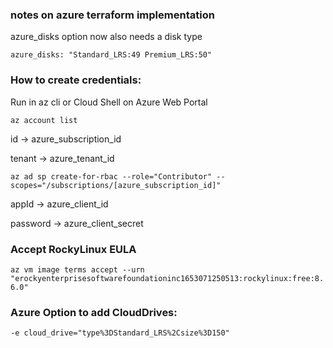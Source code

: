 ### notes on azure terraform implementation

azure_disks option now also needs a disk type

`azure_disks: "Standard_LRS:49 Premium_LRS:50"`

### How to create credentials:

Run in az cli or Cloud Shell on Azure Web Portal

`az account list`

id -> azure_subscription_id

tenant -> azure_tenant_id

`az ad sp create-for-rbac --role="Contributor" --scopes="/subscriptions/[azure_subscription_id]"`

appId -> azure_client_id

password -> azure_client_secret

### Accept RockyLinux EULA

`az vm image terms accept --urn "erockyenterprisesoftwarefoundationinc1653071250513:rockylinux:free:8.6.0"`


### Azure Option to add CloudDrives:

`-e cloud_drive="type%3DStandard_LRS%2Csize%3D150"`
